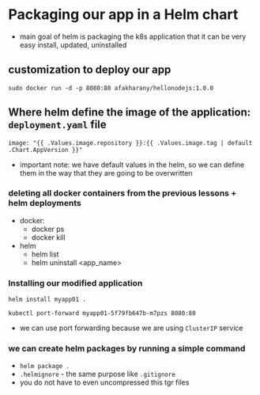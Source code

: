 # Packaging our app in a Helm chart

- main goal of helm is packaging the k8s application that it can be very easy install, updated, uninstalled

## customization to deploy our app

`sudo docker run -d -p 8080:80 afakharany/hellonodejs:1.0.0`

 

## Where helm define the image of the application: `deployment.yaml` file

`image: "{{ .Values.image.repository }}:{{ .Values.image.tag | default .Chart.AppVersion }}"`

- important note: we have default values in the helm, so we can define them in the way that they are going to be overwritten

### deleting all docker containers from the previous lessons + helm deployments

- docker:
  - docker ps
  - docker kill <hash>
- helm
  - helm list
  - helm uninstall <app_name>

### Installing our modified application

`helm install myapp01 .`

`kubectl port-forward myapp01-5f79fb647b-m7pzs 8080:80`

- we can use port forwarding because we are using `ClusterIP` service

### we can create helm packages by running a simple command

- `helm package .`
- `.helmignore` - the same purpose like `.gitignore`
- you do not have to even uncompressed this tgr files